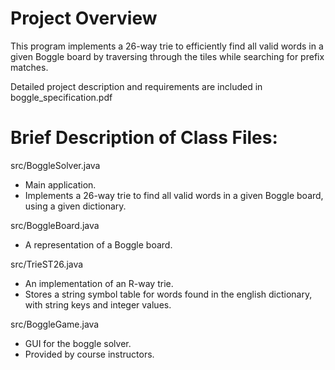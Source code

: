 # Project Overview
This program implements a 26-way trie to efficiently find all valid words in a given Boggle board by traversing through the tiles while searching for prefix matches.

Detailed project description and requirements are included in boggle_specification.pdf


# Brief Description of Class Files:

src/BoggleSolver.java
- Main application.
- Implements a 26-way trie to find all valid words in a given Boggle board, using a given dictionary.

src/BoggleBoard.java
- A representation of a Boggle board.

src/TrieST26.java
- An implementation of an R-way trie.
- Stores a string symbol table for words found in the english dictionary, with string keys and integer values.

src/BoggleGame.java
- GUI for the boggle solver.
- Provided by course instructors.
